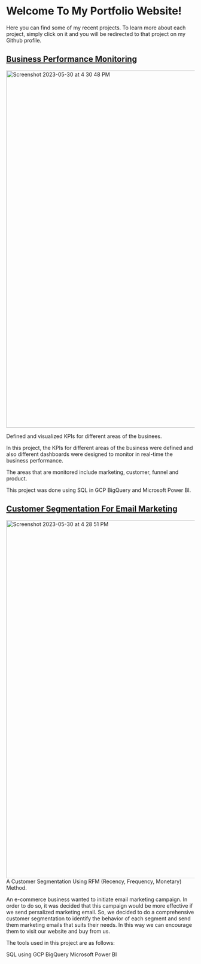 # Welcome To My Portfolio Website!

Here you can find some of my recent projects. To learn more about each project, simply click on it and you will be redirected to that project on my Github profile.

## [Business Performance Monitoring](https://github.com/cyruss258/business-performance)
<img width="954" alt="Screenshot 2023-05-30 at 4 30 48 PM" src="https://github.com/cyruss258/cyruss258.github.io/assets/127425390/8e2952b7-88e2-46b2-a8ac-2899af6b449c">

Defined and visualized KPIs for different areas of the businees.

In this project, the KPIs for different areas of the business were defined and also different dashboards were designed to monitor in real-time the business performance.

The areas that are monitored include marketing, customer, funnel and product.

This project was done using SQL in GCP BigQuery and Microsoft Power BI.

## [Customer Segmentation For Email Marketing](https://github.com/cyruss258/customer-segmentation)
<img width="956" alt="Screenshot 2023-05-30 at 4 28 51 PM" src="https://github.com/cyruss258/cyruss258.github.io/assets/127425390/34090b78-bed3-4dad-94e7-6170ffa56e83">
A Customer Segmentation Using RFM (Recency, Frequency, Monetary) Method.

An e-commerce business wanted to initiate email marketing campaign. In order to do so, it was decided that this campaign would be more effective if we send persalized marketing email. So, we decided to do a comprehensive customer segmentation to identify the behavior of each segment and send them marketing emails that suits their needs. In this way we can encourage them to visit our website and buy from us.

The tools used in this project are as follows:

SQL using GCP BigQuery
Microsoft Power BI
